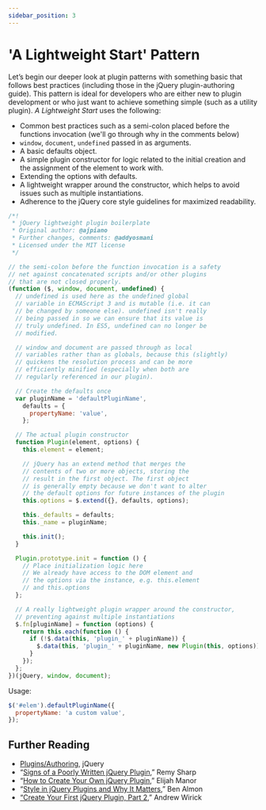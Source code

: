 ```yaml
---
sidebar_position: 3
---
```


# 'A Lightweight Start' Pattern

Let’s begin our deeper look at plugin patterns with something basic that follows best practices (including those in the jQuery plugin-authoring guide). This pattern is ideal for developers who are either new to plugin development or who just want to achieve something simple (such as a utility plugin). _A Lightweight Start_ uses the following:

- Common best practices such as a semi-colon placed before the functions invocation (we'll go through why in the comments below)
- `window`, `document`, `undefined` passed in as arguments.
- A basic defaults object.
- A simple plugin constructor for logic related to the initial creation and the assignment of the element to work with.
- Extending the options with defaults.
- A lightweight wrapper around the constructor, which helps to avoid issues such as multiple instantiations.
- Adherence to the jQuery core style guidelines for maximized readability.

```js
/*!
 * jQuery lightweight plugin boilerplate
 * Original author: @ajpiano
 * Further changes, comments: @addyosmani
 * Licensed under the MIT license
 */

// the semi-colon before the function invocation is a safety
// net against concatenated scripts and/or other plugins
// that are not closed properly.
(function ($, window, document, undefined) {
  // undefined is used here as the undefined global
  // variable in ECMAScript 3 and is mutable (i.e. it can
  // be changed by someone else). undefined isn't really
  // being passed in so we can ensure that its value is
  // truly undefined. In ES5, undefined can no longer be
  // modified.

  // window and document are passed through as local
  // variables rather than as globals, because this (slightly)
  // quickens the resolution process and can be more
  // efficiently minified (especially when both are
  // regularly referenced in our plugin).

  // Create the defaults once
  var pluginName = 'defaultPluginName',
    defaults = {
      propertyName: 'value',
    };

  // The actual plugin constructor
  function Plugin(element, options) {
    this.element = element;

    // jQuery has an extend method that merges the
    // contents of two or more objects, storing the
    // result in the first object. The first object
    // is generally empty because we don't want to alter
    // the default options for future instances of the plugin
    this.options = $.extend({}, defaults, options);

    this._defaults = defaults;
    this._name = pluginName;

    this.init();
  }

  Plugin.prototype.init = function () {
    // Place initialization logic here
    // We already have access to the DOM element and
    // the options via the instance, e.g. this.element
    // and this.options
  };

  // A really lightweight plugin wrapper around the constructor,
  // preventing against multiple instantiations
  $.fn[pluginName] = function (options) {
    return this.each(function () {
      if (!$.data(this, 'plugin_' + pluginName)) {
        $.data(this, 'plugin_' + pluginName, new Plugin(this, options));
      }
    });
  };
})(jQuery, window, document);
```

Usage:

```js
$('#elem').defaultPluginName({
  propertyName: 'a custom value',
});
```

## Further Reading

- [Plugins/Authoring](http://docs.jquery.com/Plugins/Authoring), jQuery
- “[Signs of a Poorly Written jQuery Plugin](http://remysharp.com/2010/06/03/signs-of-a-poorly-written-jquery-plugin/),” Remy Sharp
- “[How to Create Your Own jQuery Plugin](https://msdn.microsoft.com/en-us/scriptjunkie/ff608209),” Elijah Manor
- “[Style in jQuery Plugins and Why It Matters](https://msdn.microsoft.com/en-us/scriptjunkie/ff696759),” Ben Almon
- [“Create Your First jQuery Plugin, Part 2](http://enterprisejquery.com/2010/07/create-your-first-jquery-plugin-part-2-revising-your-plugin/),” Andrew Wirick
